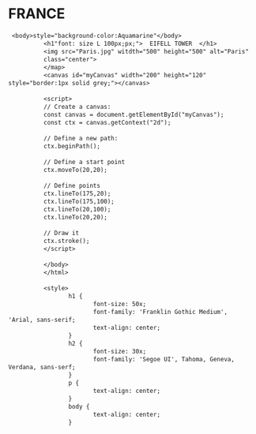 # FRANCE
<!DOCTYPE html>
<html>
  
     <body>style="background-color:Aquamarine"</body>
              <h1"font: size L 100px;px;">  EIFELL TOWER  </h1>
              <img src="Paris.jpg" witdth="500" height="500" alt="Paris" 
              class="center">
              </map>
              <canvas id="myCanvas" width="200" height="120" style="border:1px solid grey;"></canvas>

              <script>
              // Create a canvas:
              const canvas = document.getElementById("myCanvas");
              const ctx = canvas.getContext("2d");
              
              // Define a new path:
              ctx.beginPath();
              
              // Define a start point
              ctx.moveTo(20,20);
              
              // Define points
              ctx.lineTo(175,20);
              ctx.lineTo(175,100);
              ctx.lineTo(20,100);
              ctx.lineTo(20,20);
              
              // Draw it
              ctx.stroke();
              </script>
              
              </body>
              </html>
       
              <style>
                     h1 {
                            font-size: 50x;
                            font-family: 'Franklin Gothic Medium',  'Arial, sans-serif;
                            text-align: center;
                     }
                     h2 {
                            font-size: 30x;
                            font-family: 'Segoe UI', Tahoma, Geneva, Verdana, sans-serf;
                     }
                     p {
                            text-align: center;
                     }
                     body {
                            text-align: center;
                     }
              
</body>
</html>
